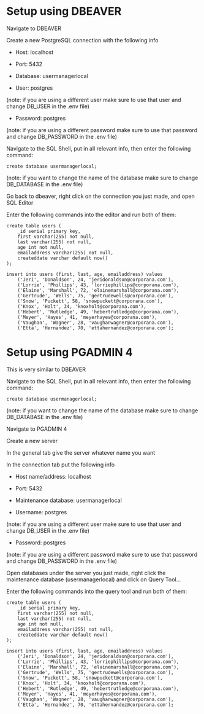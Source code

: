 # Setup using DBEAVER

Navigate to DBEAVER

Create a new PostgreSQL connection with the following info

* Host: localhost

* Port: 5432

* Database: usermanagerlocal

* User: postgres

(note: if you are using a different user make sure to use that user and change DB_USER in the .env file)

* Password: postgres

(note: if you are using a different password make sure to use that password and change DB_PASSWORD in the .env file)

Navigate to the SQL Shell, put in all relevant info, then enter the following command:

```
create database usermanagerlocal;
```

(note: if you want to change the name of the database make sure to change DB_DATABASE in the .env file)

Go back to dbeaver, right click on the connection you just made, and open SQL Editor

Enter the following commands into the editor and run both of them:

```
create table users (
    _id serial primary key,
	first varchar(255) not null,
	last varchar(255) not null,
	age int not null,
	emailaddress varchar(255) not null,
	createddate varchar default now()
);

insert into users (first, last, age, emailaddress) values
	('Jeri', 'Donaldson', 24, 'jeridonaldson@corporana.com'),
	('Lorrie', 'Phillips', 43, 'lorriephillips@corporana.com'),
	('Elaine', 'Marshall', 72, 'elainemarshall@corporana.com'),
	('Gertrude', 'Wells', 75, 'gertrudewells@corporana.com'),
	('Snow', 'Puckett', 58, 'snowpuckett@corporana.com'),
	('Knox', 'Holt', 34, 'knoxholt@corporana.com'),
	('Hebert', 'Rutledge', 49, 'hebertrutledge@corporana.com'),
	('Meyer', 'Hayes', 41, 'meyerhayes@corporana.com'),
	('Vaughan', 'Wagner', 28, 'vaughanwagner@corporana.com'),
	('Etta', 'Hernandez', 70, 'ettahernandez@corporana.com');
```

# Setup using PGADMIN 4

This is very similar to DBEAVER

Navigate to the SQL Shell, put in all relevant info, then enter the following command:

```
create database usermanagerlocal;
```

(note: if you want to change the name of the database make sure to change DB_DATABASE in the .env file)

Navigate to PGADMIN 4

Create a new server

In the general tab give the server whatever name you want

In the connection tab put the following info

* Host name/address: localhost

* Port: 5432

* Maintenance database: usermanagerlocal

* Username: postgres

(note: if you are using a different user make sure to use that user and change DB_USER in the .env file)

* Password: postgres

(note: if you are using a different password make sure to use that password and change DB_PASSWORD in the .env file)

Open databases under the server you just made, right click the maintenance database (usermanagerlocal) and click on Query Tool...

Enter the following commands into the query tool and run both of them:

```
create table users (
    _id serial primary key,
	first varchar(255) not null,
	last varchar(255) not null,
	age int not null,
	emailaddress varchar(255) not null,
	createddate varchar default now()
);

insert into users (first, last, age, emailaddress) values
	('Jeri', 'Donaldson', 24, 'jeridonaldson@corporana.com'),
	('Lorrie', 'Phillips', 43, 'lorriephillips@corporana.com'),
	('Elaine', 'Marshall', 72, 'elainemarshall@corporana.com'),
	('Gertrude', 'Wells', 75, 'gertrudewells@corporana.com'),
	('Snow', 'Puckett', 58, 'snowpuckett@corporana.com'),
	('Knox', 'Holt', 34, 'knoxholt@corporana.com'),
	('Hebert', 'Rutledge', 49, 'hebertrutledge@corporana.com'),
	('Meyer', 'Hayes', 41, 'meyerhayes@corporana.com'),
	('Vaughan', 'Wagner', 28, 'vaughanwagner@corporana.com'),
	('Etta', 'Hernandez', 70, 'ettahernandez@corporana.com');
```